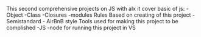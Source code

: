 This second comprehensive projects on JS with alx 
        it cover basic of js:
        -Object
        -Class 
        -Closures 
	-modules
Rules Based on creating of this project 
    -Semistandard 
    - AirBnB style
Tools used for making this project to be complished 
    -JS
    -node for running this project in VS
    